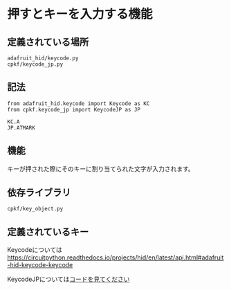 # 押すとキーを入力する機能

## 定義されている場所

```
adafruit_hid/keycode.py
cpkf/keycode_jp.py
```

## 記法

```
from adafruit_hid.keycode import Keycode as KC
from cpkf.keycode_jp import KeycodeJP as JP

KC.A
JP.ATMARK
```

## 機能

キーが押された際にそのキーに割り当てられた文字が入力されます。

## 依存ライブラリ

```
cpkf/key_object.py
```

## 定義されているキー

Keycodeについては https://circuitpython.readthedocs.io/projects/hid/en/latest/api.html#adafruit-hid-keycode-keycode

KeycodeJPについては[コードを見てください](https://github.com/yswallow/CPKF/blob/master/lib/CPKF/keycode_jp.py)


